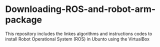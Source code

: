 # Downloading-ROS-and-robot-arm-package
This repository includes the linkes algorithms and instructions codes to install Robot Operational System (ROS) in Ubunto using the VirtualBox
